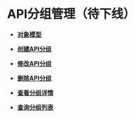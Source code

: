 # API分组管理（待下线）<a name="ZH-CN_TOPIC_0000001082221241"></a>

-   **[对象模型](v1-APIGroup-ObjectModel-0.md)**  

-   **[创建API分组](CreateAPIGroup-v1.md)**  

-   **[修改API分组](ModifieAPIGroup-v1.md)**  

-   **[删除API分组](v1-DeleteAPIGroup.md)**  

-   **[查看分组详情](v1-QueryingAPIGroup.md)**  

-   **[查询分组列表](v1-ViewAPIGrouplist.md)**  


